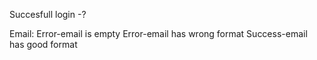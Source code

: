 

  

 Succesfull login -?

 Email:
  Error-email is empty
  Error-email has wrong format
  Success-email has good format